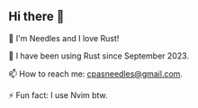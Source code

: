 ## Hi there 👋

<!-- 🔭 I’m currently working on a secret project. -->
👤 I'm Needles and I love Rust!

🌱 I have been using Rust since September 2023.

📫 How to reach me: cpasneedles@gmail.com.

⚡ Fun fact: I use Nvim btw.
